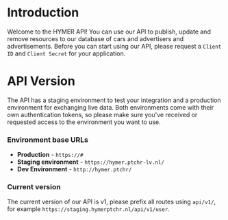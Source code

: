 # Introduction

Welcome to the HYMER API! You can use our API to publish, update and remove resources to our database of cars and advertisers and advertisements. Before you can start using our API, please request a `Client ID` and `Client Secret` for your application.

# API Version

The API has a staging environment to test your integration and a production environment for exchanging live data. Both environments come with their own authentication tokens, so please make sure you've received or requested access to the environment you want to use.

### Environment base URLs

  - **Production** - `https://#`
  - **Staging environment** - `https://hymer.ptchr-lv.nl/`
  - **Dev Environment** - `http://hymer.ptchr/`
  
### Current version

The current version of our API is v1, please prefix all routes using `api/v1/`, for example `https://staging.hymerptchr.nl/api/v1/user`.
